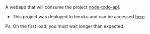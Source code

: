 A webapp that will consume the project [node-todo-api](https://github.com/liverday/node-todo-api).
- This project was deployed to heroku and can be accessed [here](https://todo-liverday-app.herokuapp.com)

Ps: On the first load, you must wait longer than expected.
